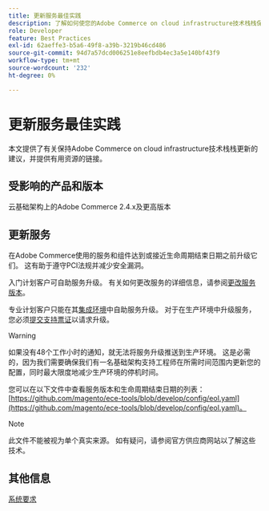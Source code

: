 ```yaml
---
title: 更新服务最佳实践
description: 了解如何使您的Adobe Commerce on cloud infrastructure技术栈栈保持更新。
role: Developer
feature: Best Practices
exl-id: 62aeffe3-b5a6-49f8-a39b-3219b46cd486
source-git-commit: 94d7a57dcd006251e8eefbdb4ec3a5e140bf43f9
workflow-type: tm+mt
source-wordcount: '232'
ht-degree: 0%

---
```


# 更新服务最佳实践

本文提供了有关保持Adobe Commerce on cloud infrastructure技术栈栈更新的建议，并提供有用资源的链接。

## 受影响的产品和版本

云基础架构上的Adobe Commerce 2.4.x及更高版本

## 更新服务

在Adobe Commerce使用的服务和组件达到或接近生命周期结束日期之前升级它们。 这有助于遵守PCI法规并减少安全漏洞。

入门计划客户可自助服务升级。 有关如何更改服务的详细信息，请参阅[更改服务版本](https://devdocs.magento.com/cloud/project/services.html#change-service-version)。

专业计划客户只能在其[集成环境](https://experienceleague.adobe.com/docs/commerce-knowledge-base/kb/announcements/commerce-announcements/integration-environment-enhancement-request-pro-and-starter.html)中自助服务升级。 对于在生产环境中升级服务，您必须[提交支持票证](https://experienceleague.adobe.com/docs/commerce-knowledge-base/kb/help-center-guide/magento-help-center-user-guide.html#submit-ticket)以请求升级。

>[!WARNING]
>
>如果没有48个工作小时的通知，就无法将服务升级推送到生产环境。 这是必需的，因为我们需要确保我们有一名基础架构支持工程师在所需时间范围内更新您的配置，同时最大限度地减少生产环境的停机时间。

您可以在以下文件中查看服务版本和生命周期结束日期的列表： [https://github.com/magento/ece-tools/blob/develop/config/eol.yaml](https://github.com/magento/ece-tools/blob/develop/config/eol.yaml)。

>[!NOTE]
>
>此文件不能被视为单个真实来源。 如有疑问，请参阅官方供应商网站以了解这些技术。

## 其他信息

[系统要求](../../../installation/system-requirements.md)
